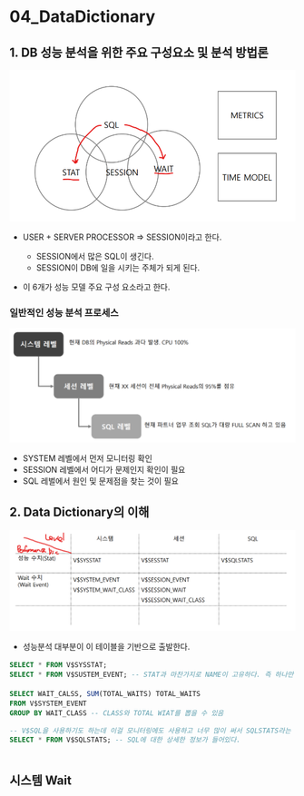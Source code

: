 # 04_DataDictionary



## 1. DB 성능 분석을 위한 주요 구성요소 및 분석 방법론

![image-20240324194314186](./05_DataDictionary.assets/image-20240324194314186.png)

- USER + SERVER PROCESSOR => SESSION이라고 한다.
  - SESSION에서 많은 SQL이 생긴다.
  - SESSION이 DB에 일을 시키는 주체가 되게 된다.

- 이 6개가 성능 모델 주요 구성 요소라고 한다.



### 일반적인 성능 분석 프로세스

![image-20240324194637115](./05_DataDictionary.assets/image-20240324194637115.png)

- SYSTEM 레벨에서 먼저 모니터링 확인
- SESSION 레벨에서 어디가 문제인지 확인이 필요
- SQL 레벌에서 원인 및 문제점을 찾는 것이 필요



## 2. Data Dictionary의 이해

![image-20240324195849813](./05_DataDictionary.assets/image-20240324195849813.png)

- 성능분석 대부분이 이 테이블을 기반으로 출발한다.

```sql
SELECT * FROM V$SYSSTAT;
SELECT * FROM V$SUSTEM_EVENT; -- STAT과 마찬가지로 NAME이 고유하다. 즉 하나만 존재

SELECT WAIT_CALSS, SUM(TOTAL_WAITS) TOTAL_WAITS 
FROM V$SYSTEM_EVENT 
GROUP BY WAIT_CLASS -- CLASS와 TOTAL WIAT를 뽑을 수 있음


```



```SQL
-- V$SQL을 사용하기도 하는데 이걸 모니터링에도 사용하고 너무 많이 써서 SQLSTATS라는 것을 만들었다.
SELECT * FROM V$SQLSTATS; -- SQL에 대한 상세한 정보가 들어있다.



```





## 시스템 Wait



















##  





















